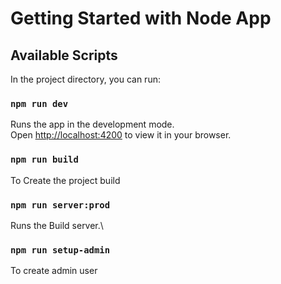 # Getting Started with Node App

## Available Scripts

In the project directory, you can run:

### `npm run dev`

Runs the app in the development mode.\
Open [http://localhost:4200](http://localhost:4200) to view it in your browser.


### `npm run build`

To Create the project build


### `npm run server:prod`

Runs the Build server.\


### `npm run setup-admin`

To create admin user